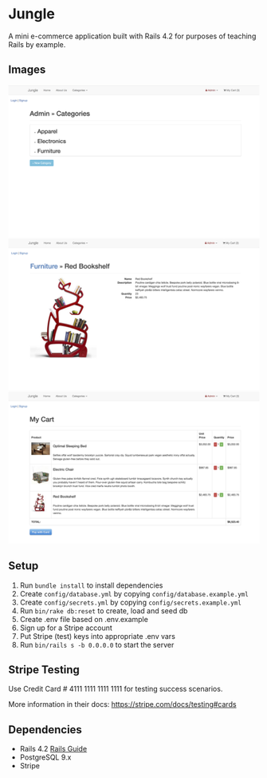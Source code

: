 # Jungle

A mini e-commerce application built with Rails 4.2 for purposes of teaching Rails by example.

## Images 
!['Admin Categories'](https://github.com/mandatoryrecess/jungle-rails/blob/8c95c32ce9357e83119941a0f2a2428496d9317c/docs/admin_categories.png)
!['Individual Product Page'](https://github.com/mandatoryrecess/jungle-rails/blob/8c95c32ce9357e83119941a0f2a2428496d9317c/docs/individual_product_page.png)
!['My Cart](https://github.com/mandatoryrecess/jungle-rails/blob/8c95c32ce9357e83119941a0f2a2428496d9317c/docs/my_cart.png)

## Setup

1. Run `bundle install` to install dependencies
2. Create `config/database.yml` by copying `config/database.example.yml`
3. Create `config/secrets.yml` by copying `config/secrets.example.yml`
4. Run `bin/rake db:reset` to create, load and seed db
5. Create .env file based on .env.example
6. Sign up for a Stripe account
7. Put Stripe (test) keys into appropriate .env vars
8. Run `bin/rails s -b 0.0.0.0` to start the server

## Stripe Testing

Use Credit Card # 4111 1111 1111 1111 for testing success scenarios.

More information in their docs: <https://stripe.com/docs/testing#cards>

## Dependencies

* Rails 4.2 [Rails Guide](http://guides.rubyonrails.org/v4.2/)
* PostgreSQL 9.x
* Stripe
